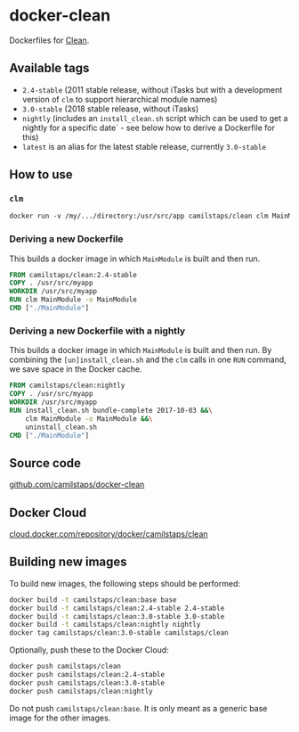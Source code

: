 # docker-clean

Dockerfiles for [Clean](http://clean.cs.ru.nl).

## Available tags

* `2.4-stable` (2011 stable release, without iTasks but with a development
  version of `clm` to support hierarchical module names)
* `3.0-stable` (2018 stable release, without iTasks)
* `nightly` (includes an `install_clean.sh` script which can be used to get a
  nightly for a specific date` - see below how to derive a Dockerfile for this)
* `latest` is an alias for the latest stable release, currently `3.0-stable`

## How to use

### `clm`

```Dockerfile
docker run -v /my/.../directory:/usr/src/app camilstaps/clean clm MainModule
```

### Deriving a new Dockerfile

This builds a docker image in which `MainModule` is built and then run.

```Dockerfile
FROM camilstaps/clean:2.4-stable
COPY . /usr/src/myapp
WORKDIR /usr/src/myapp
RUN clm MainModule -o MainModule
CMD ["./MainModule"]
```

### Deriving a new Dockerfile with a nightly

This builds a docker image in which `MainModule` is built and then run.
By combining the `[un]install_clean.sh` and the `clm` calls in one `RUN`
command, we save space in the Docker cache.

```Dockerfile
FROM camilstaps/clean:nightly
COPY . /usr/src/myapp
WORKDIR /usr/src/myapp
RUN install_clean.sh bundle-complete 2017-10-03 &&\
	clm MainModule -o MainModule &&\
	uninstall_clean.sh
CMD ["./MainModule"]
```

## Source code

[github.com/camilstaps/docker-clean](https://github.com/camilstaps/docker-clean)

## Docker Cloud

[cloud.docker.com/repository/docker/camilstaps/clean](https://cloud.docker.com/repository/docker/camilstaps/clean)

## Building new images

To build new images, the following steps should be performed:

```bash
docker build -t camilstaps/clean:base base
docker build -t camilstaps/clean:2.4-stable 2.4-stable
docker build -t camilstaps/clean:3.0-stable 3.0-stable
docker build -t camilstaps/clean:nightly nightly
docker tag camilstaps/clean:3.0-stable camilstaps/clean
```

Optionally, push these to the Docker Cloud:

```bash
docker push camilstaps/clean
docker push camilstaps/clean:2.4-stable
docker push camilstaps/clean:3.0-stable
docker push camilstaps/clean:nightly
```

Do not push `camilstaps/clean:base`. It is only meant as a generic base image
for the other images.
